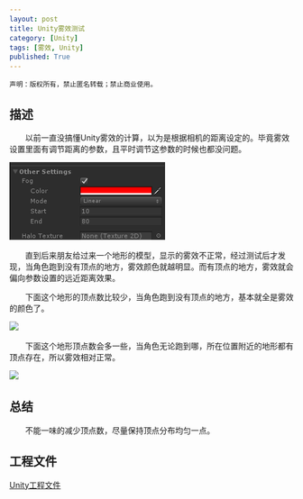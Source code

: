 ```yaml
---
layout: post
title: Unity雾效测试
category: [Unity]
tags: [雾效, Unity]
published: True
---
```



`声明：版权所有，禁止匿名转载；禁止商业使用。`

## 描述
　　以前一直没搞懂Unity雾效的计算，以为是根据相机的距离设定的。毕竟雾效设置里面有调节距离的参数，且平时调节这参数的时候也都没问题。

<left><img src="/public/img/Unity雾效测试/1.png"></left>

　　直到后来朋友给过来一个地形的模型，显示的雾效不正常，经过测试后才发现，当角色跑到没有顶点的地方，雾效颜色就越明显。而有顶点的地方，雾效就会偏向参数设置的远近距离效果。

　　下面这个地形的顶点数比较少，当角色跑到没有顶点的地方，基本就全是雾效的颜色了。

<left><img src="/public/img/Unity雾效测试/2.gif"></left>

　　下面这个地形顶点数会多一些，当角色无论跑到哪，所在位置附近的地形都有顶点存在，所以雾效相对正常。

<left><img src="/public/img/Unity雾效测试/3.gif"></left>

## 总结
　　不能一味的减少顶点数，尽量保持顶点分布均匀一点。

## 工程文件

[Unity工程文件](4.unitypackage)